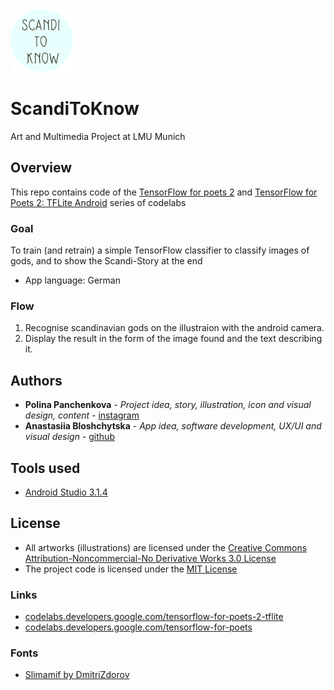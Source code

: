 <img src="https://github.com/bloshchytska/ScandiToKnow/raw/master/app/src/main/res/drawable/ic_launcher_scandi.png" width="100" height="100"/>

# ScandiToKnow
Art and Multimedia Project at LMU Munich

## Overview

This repo contains code of the <a href="https://codelabs.developers.google.com/codelabs/tensorflow-for-poets-2">TensorFlow for poets 2</a> and <a href="https://codelabs.developers.google.com/codelabs/tensorflow-for-poets-2-tflite">TensorFlow for Poets 2: TFLite Android</a> series of codelabs


### Goal
To train (and retrain) a simple TensorFlow classifier to classify images of gods, and to show the Scandi-Story at the end

* App language: German

### Flow

1. Recognise scandinavian gods on the illustraion with the android camera.
2. Display the result in the form of the image found and the text describing it.


## Authors

* **Polina Panchenkova** - *Project idea, story, illustration, icon and visual design, content* - [instagram](https://www.instagram.com/polina_panchenkova/)
* **Anastasiia Bloshchytska** - *App idea, software development, UX/UI and visual design* - [github](https://github.com/bloshchytska)

## Tools used

* [Android Studio 3.1.4](https://developer.android.com/)

## License

* All artworks (illustrations) are licensed under the [Creative Commons Attribution-Noncommercial-No Derivative Works 3.0 License](https://creativecommons.org/licenses/by-nc-nd/3.0/)
* The project code is licensed under the [MIT License](https://opensource.org/licenses/MIT)

### Links

* [codelabs.developers.google.com/tensorflow-for-poets-2-tflite](https://codelabs.developers.google.com/codelabs/tensorflow-for-poets-2-tflite/#0)
* [codelabs.developers.google.com/tensorflow-for-poets](https://codelabs.developers.google.com/codelabs/tensorflow-for-poets/#1)

### Fonts
* [Slimamif by DmitriZdorov](https://www.fonts-online.ru/font/Slimamif)
